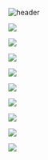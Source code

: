 ![header](https://capsule-render.vercel.app/api?type=slice&height=200&color=gradient&customColorList=18&text=Rita%20Mordio&fontAlign=70&rotate=13&fontAlignY=25&desc=Demian%20Developer&descAlign=70.&descAlignY=44)

<a href="버튼을 눌렀을 때 이동할 링크" target="_blank"><img src="https://img.shields.io/badge/React-61DAFB?style=flat&logo=React&logoColor=FFFFFF"/></a>

<a href="버튼을 눌렀을 때 이동할 링크" target="_blank"><img src="https://img.shields.io/badge/HTML5-E34F26?style=flat&logo=HTML5&logoColor=FFFFFF"/></a>

<a href="버튼을 눌렀을 때 이동할 링크" target="_blank"><img src="https://img.shields.io/badge/CSS3-1572B6?style=flat&logo=CSS3&logoColor=FFFFFF"/></a>

<a href="버튼을 눌렀을 때 이동할 링크" target="_blank"><img src="https://img.shields.io/badge/JavaScript-F7DF1E?style=flat&logo=JavaScript&logoColor=FFFFFF"/></a>

<a href="버튼을 눌렀을 때 이동할 링크" target="_blank"><img src="https://img.shields.io/badge/Lodash-3492FF?style=flat&logo=Lodash&logoColor=FFFFFF"/></a>


<a href="버튼을 눌렀을 때 이동할 링크" target="_blank"><img src="https://img.shields.io/badge/Vue.js-4FC08D?style=flat&logo=Vue.js&logoColor=FFFFFF"/></a>

<a href="버튼을 눌렀을 때 이동할 링크" target="_blank"><img src="https://img.shields.io/badge/Vuetify-1867C0?style=flat&logo=Vuetify&logoColor=FFFFFF"/></a>

<a href="버튼을 눌렀을 때 이동할 링크" target="_blank"><img src="https://img.shields.io/badge/MongoDB-47A248?style=flat&logo=MongoDB&logoColor=FFFFFF"/></a>

<a href="버튼을 눌렀을 때 이동할 링크" target="_blank"><img src="https://img.shields.io/badge/Amazon AWS-232F3E?style=flat&logo=Amazon AWS&logoColor=FFFFFF"/></a>

